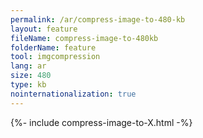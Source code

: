 ```yaml
---
permalink: /ar/compress-image-to-480-kb
layout: feature
fileName: compress-image-to-480kb
folderName: feature
tool: imgcompression
lang: ar
size: 480
type: kb
nointernationalization: true
---
```

{%- include compress-image-to-X.html -%}
      
